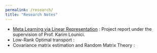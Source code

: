 ```yaml
---
permalink: /research/
title: "Research Notes"
---
```


- [Meta Learning via Linear Representation](/research/meta-learning) : Project report under the supervision of Prof. Karim Lounici.
- Low-Rank Optimal transport : 
- Covariance matrix estimation and Random Matrix Theory : 



